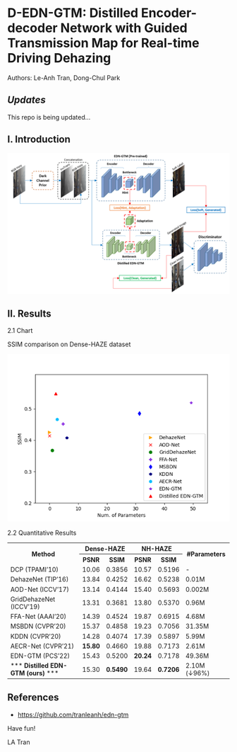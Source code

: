 # D-EDN-GTM: Distilled Encoder-decoder Network with Guided Transmission Map for Real-time Driving Dehazing

Authors: Le-Anh Tran, Dong-Chul Park

## ***Updates***
This repo is being updated...

## I. Introduction

<p align="center">
<img src="docs/d-edn-gtm.png" width="1000">
</p>

## II. Results

2.1 Chart

SSIM comparison on Dense-HAZE dataset
<p>
<img src="docs/ssim_densehaze.png" width="600">
</p>

2.2 Quantitative Results
<table>
  <tr>
    <th rowspan="2">Method</th>
    <th colspan="2">Dense-HAZE</th>
    <th colspan="2">NH-HAZE</th>
    <th rowspan="2">#Parameters</th>
  </tr>
  <tr>
    <th>PSNR</th>
    <th>SSIM</th>
    <th>PSNR</th>
    <th>SSIM</th>
  </tr>
  <tr>
    <td>DCP (TPAMI’10)</td>
    <td>10.06</td>
    <td>0.3856</td>
    <td>10.57</td>
    <td>0.5196</td>
    <td>-</td>
  </tr>
  <tr>
    <td>DehazeNet (TIP’16)</td>
    <td>13.84</td>
    <td>0.4252</td>
    <td>16.62</td>
    <td>0.5238</td>
    <td>0.01M</td>
  </tr>
  <tr>
    <td>AOD-Net (ICCV’17)</td>
    <td>13.14</td>
    <td>0.4144</td>
    <td>15.40</td>
    <td>0.5693</td>
    <td>0.002M</td>
  </tr>
  <tr>
    <td>GridDehazeNet (ICCV’19)</td>
    <td>13.31</td>
    <td>0.3681</td>
    <td>13.80</td>
    <td>0.5370</td>
    <td>0.96M</td>
  </tr>
  <tr>
    <td>FFA-Net (AAAI’20)</td>
    <td>14.39</td>
    <td>0.4524</td>
    <td>19.87</td>
    <td>0.6915</td>
    <td>4.68M</td>
  </tr>
  <tr>
    <td>MSBDN (CVPR’20)</td>
    <td>15.37</td>
    <td>0.4858</td>
    <td>19.23</td>
    <td>0.7056</td>
    <td>31.35M</td>
  </tr>
  <tr>
    <td>KDDN (CVPR’20)</td>
    <td>14.28</td>
    <td>0.4074</td>
    <td>17.39</td>
    <td>0.5897</td>
    <td>5.99M</td>
  </tr>
  <tr>
    <td>AECR-Net (CVPR’21)</td>
    <td> <b>15.80</b> </td>
    <td>0.4660</td>
    <td>19.88</td>
    <td>0.7173</td>
    <td>2.61M</td>
  </tr>
  <tr>
    <td>EDN-GTM (PCS’22)</td>
    <td>15.43</td>
    <td>0.5200</td>
    <td> <b>20.24</b> </td>
    <td>0.7178</td>
    <td>49.36M</td>
  </tr>
  <tr>
    <td>*** <b>Distilled EDN-GTM (ours)</b> ***</td>
    <td>15.30</td>
    <td> <b>0.5490</b> </td>
    <td>19.64</td>
    <td> <b>0.7206</b> </td>
    <td>2.10M (&#8595;96%)</td>
  </tr>
</table>


## References
- https://github.com/tranleanh/edn-gtm

Have fun!

LA Tran

